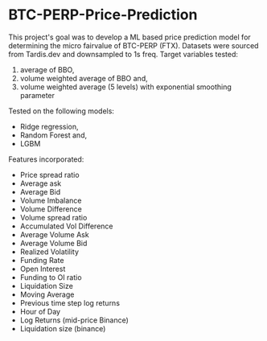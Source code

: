 # BTC-PERP-Price-Prediction

This project's goal was to develop a ML based price prediction model for determining the micro fairvalue of BTC-PERP (FTX). Datasets were sourced from Tardis.dev and downsampled to 1s freq. Target variables tested:
1) average of BBO,
2) volume weighted average of BBO and,
3) volume weighted average (5 levels) with exponential smoothing parameter

Tested on the following models:
- Ridge regression,
- Random Forest and,
- LGBM

Features incorporated:
- Price spread ratio
- Average ask
- Average Bid
- Volume Imbalance
- Volume Difference
- Volume spread ratio
- Accumulated Vol Difference
- Average Volume Ask
- Average Volume Bid
- Realized Volatility
- Funding Rate
- Open Interest
- Funding to OI ratio
- Liquidation Size
- Moving Average
- Previous time step log returns 
- Hour of Day
- Log Returns (mid-price Binance)
- Liquidation size (binance)
